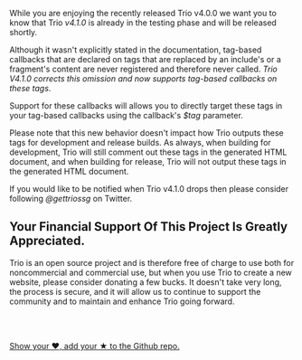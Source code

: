 <!--
template: articlepage
title: "What's Coming In Trio v4.1.0"
appendToTarget: true
category: releases
tag: metadata
articleTitle: "What's Coming In Trio v4.1.0"
activeHeaderItem: 3
socialMediaMetaTags:
- <meta property="og:type" content="article">
- <meta property="og:title" content="What's Coming In Trio v4.1.0">
- <meta property="og:description" content="While you are enjoying the recently released Trio v4.0.0 we want you to know that Trio v4.1.0 is already in the testing phase and will be released shortly.">
- <meta property="og:url" content="https://gettriossg.com/blog/releases/2020/08/16/impending-v4.1.0/">
- <meta property="og:image" content="https://gettriossg.com/media/trio-social-media-image.png">
- <meta name="twitter:card" content="summary_large_image">
- <meta name="twitter:site" content="@gettriossg">
- <meta name="twitter:creator" content="@jefftschwartz">
- <meta name="twitter:title" content="What's Coming In Trio v4.1.0">
- <meta name="twitter:description" content="While you are enjoying the recently released Trio v4.0.0 we want you to know that Trio v4.1.0 is already in the testing phase and will be released shortly.">
- <meta name="twitter:image" content="https://gettriossg.com/media/trio-social-media-image.png">
-->

While you are enjoying the recently released Trio v4.0.0 we want you to know that Trio _v4.1.0_ is already in the testing phase and will be released shortly.

Although it wasn't explicitly stated in the documentation, tag-based callbacks that are declared on tags that are replaced by an include's or a fragment's content are never registered and therefore never called. _Trio V4.1.0 corrects this omission and now supports tag-based callbacks on these tags_.

Support for these callbacks will allows you to directly target these tags in your tag-based callbacks using the callback's _$tag_ parameter.

Please note that this new behavior doesn't impact how Trio outputs these tags for development and release builds. As always, when building for development, Trio will still comment out these tags in the generated HTML document, and when building for release, Trio will not output these tags in the generated HTML document.

If you would like to be notified when Trio v4.1.0 drops then please consider following _@gettriossg_ on Twitter.

<!-- end -->

## Your Financial Support Of This Project Is Greatly Appreciated.

<p>Trio is an open source project and is therefore free of charge to use both for noncommercial and commercial use, but when you use Trio to create a new website, please consider donating a few bucks. It doesn't take very long, the process is secure, and it will allow us to continue to support the community and to maintain and enhance Trio going forward.</p>
<br>
<div data-trio-include="paypaldonatebutton.html"></div>
<br>
<p><a target="_blank" href="https://github.com/4awpawz/trio">Show your ❤️, add your ★ to the Github repo.</a></p>


